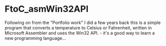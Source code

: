 # FtoC_asmWin32API
Following on from the "Portfolio work" I did a few years back this is a simple program that converts a temperature to Celsius or Fahrenheit, written in Microsoft Assembler and uses the Win32 API. - it's a good way to learn a new programming language...
